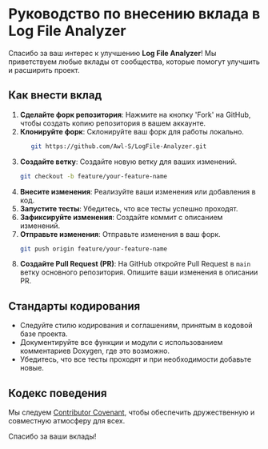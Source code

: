 
# Руководство по внесению вклада в Log File Analyzer

Спасибо за ваш интерес к улучшению **Log File Analyzer**! Мы приветствуем любые вклады от сообщества, которые помогут улучшить и расширить проект.

## Как внести вклад

1. **Сделайте форк репозитория**: Нажмите на кнопку 'Fork' на GitHub, чтобы создать копию репозитория в вашем аккаунте.
2. **Клонируйте форк**: Склонируйте ваш форк для работы локально.
   ```bash
      git https://github.com/Awl-S/LogFile-Analyzer.git
   ```
3. **Создайте ветку**: Создайте новую ветку для ваших изменений.
   ```bash
   git checkout -b feature/your-feature-name
   ```
4. **Внесите изменения**: Реализуйте ваши изменения или добавления в код.
5. **Запустите тесты**: Убедитесь, что все тесты успешно проходят.
6. **Зафиксируйте изменения**: Создайте коммит с описанием изменений.
7. **Отправьте изменения**: Отправьте изменения в ваш форк.
   ```bash
   git push origin feature/your-feature-name
   ```
8. **Создайте Pull Request (PR)**: На GitHub откройте Pull Request в `main` ветку основного репозитория. Опишите ваши изменения в описании PR.

## Стандарты кодирования

- Следуйте стилю кодирования и соглашениям, принятым в кодовой базе проекта.
- Документируйте все функции и модули с использованием комментариев Doxygen, где это возможно.
- Убедитесь, что все тесты проходят и при необходимости добавьте новые.

## Кодекс поведения

Мы следуем [Contributor Covenant](https://www.contributor-covenant.org/version/2/0/code_of_conduct.html), чтобы обеспечить дружественную и совместную атмосферу для всех.

Спасибо за ваши вклады!
